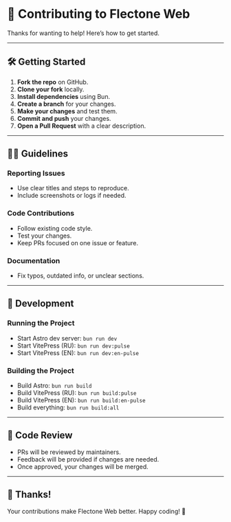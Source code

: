 # 🤝 Contributing to Flectone Web

Thanks for wanting to help! Here’s how to get started.

---

## 🛠️ Getting Started

1. **Fork the repo** on GitHub.
2. **Clone your fork** locally.
3. **Install dependencies** using Bun.
4. **Create a branch** for your changes.
5. **Make your changes** and test them.
6. **Commit and push** your changes.
7. **Open a Pull Request** with a clear description.

---

## 🧑‍💻 Guidelines

### Reporting Issues
- Use clear titles and steps to reproduce.
- Include screenshots or logs if needed.

### Code Contributions
- Follow existing code style.
- Test your changes.
- Keep PRs focused on one issue or feature.

### Documentation
- Fix typos, outdated info, or unclear sections.

---

## 🚀 Development

### Running the Project
- Start Astro dev server: `bun run dev`
- Start VitePress (RU): `bun run dev:pulse`
- Start VitePress (EN): `bun run dev:en-pulse`

### Building the Project
- Build Astro: `bun run build`
- Build VitePress (RU): `bun run build:pulse`
- Build VitePress (EN): `bun run build:en-pulse`
- Build everything: `bun run build:all`

---

## 🧐 Code Review

- PRs will be reviewed by maintainers.
- Feedback will be provided if changes are needed.
- Once approved, your changes will be merged.

---

## 🙏 Thanks!

Your contributions make Flectone Web better. Happy coding! 🚀

